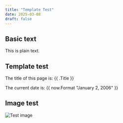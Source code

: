 ```yaml
---
title: "Template Test"
date: 2025-03-08
draft: false
---
```


## Basic text

This is plain text.

## Template test

The title of this page is: {{ .Title }}

The current date is: {{ now.Format "January 2, 2006" }}

## Image test

![Test image](test-image.jpg)